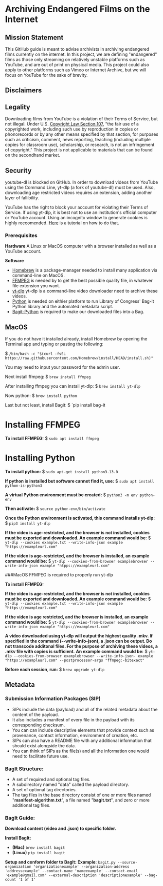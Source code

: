# Archiving Endangered Films on the Internet

## Mission Statement
This GitHub guide is meant to advise archivists in archiving endangered films currently on the internet. In this project, we are defining "endangered" films as those only streaming on relatively unstable platforms such as YouTube, and are out of print on physical media. This project could also apply to other platforms such as Vimeo or Internet Archive, but we will focus on YouTube for the sake of brevity.

## Disclaimers

## Legality
Downloading films from YouTube is a violation of their Terms of Service, but not illegal. Under U.S. [Copyright Law Section 107](https://www.law.cornell.edu/uscode/text/17/107), "the fair use of a copyrighted work, including such use by reproduction in copies or phonorecords or by any other means specified by that section, for purposes such as criticism, comment, news reporting, teaching (including multiple copies for classroom use), scholarship, or research, is not an infringement of copyright." This project is not applicable to materials that can be found on the secondhand market.

## Security
youtube-dl is blocked on GitHub. In order to download videos from YouTube using the Command Line, yt-dlp (a fork of youtube-dl) must be used. Also, downloading age restricted videos requires an extension, adding another layer of fallibility.

YouTube has the right to block your account for violating their Terms of Service. If using yt-dlp, it is best not to use an institution's official computer or YouTube account. Using an incognito window to generate cookies is highly reccomended. [Here](https://github.com/yt-dlp/yt-dlp/wiki/Extractors#po-token-guide) is a tutorial on how to do that.

### Prerequisites
**Hardware**
A Linux or MacOS computer with a browser installed as well as a YouTube account.

**Software**
* [Homebrew](https://brew.sh/) is a package-manager needed to install many application via command-line on MacOS.
* [FFMPEG](https://ffmpeg.org/download.html) is needed by to get the best possible quality file, in whatever file extension you want. 
* [yt-dlp](https://github.com/yt-dlp/yt-dlp) yt-dlp is a command-line video downloader need to archive these videos. 
* [Python](https://www.python.org/) is needed on eithier platform to run Library of Congress' Bag-it Python library and the automated metadata script.
* [Bagit-Python](https://github.com/LibraryOfCongress/bagit-python) is required to make our downloaded files into a Bag.


## MacOS
If you do not have it installed already, install Homebrew by opening the Terminal app and typing or pasting the following:

$ `/bin/bash -c "$(curl -fsSL https://raw.githubusercontent.com/Homebrew/install/HEAD/install.sh)"`

You may need to input your password for the admin user.

Next install ffmpeg:
$ `brew install ffmpeg`

After installing ffmpeg you can install yt-dlp:
$ `brew install yt-dlp`

Now python:
$ `brew install python`

Last but not least, install Bagit:
$ `pip install bag-it


# Installing FFMPEG
**To install FFMPEG:**
$ `sudo apt install ffmpeg`

# Installing Python

**To install python:**
$ `sudo apt-get install python3.13.0`

**If python is installed but software cannot find it, use:**
$ `sudo apt install python-is-python3`

**A virtual Python environment must be created:**
$ `python3 -m env python-env`

**Then activate:**
$ `source python-env/bin/activate`

**Once the Python environment is activated, this command installs yt-dlp:**
$ `pip3 install yt-dlp`

**If the video is age-restricted, and the browser is not installed, cookies must be exported and downloaded. An example command would be:**
$ `yt-dlp --cookies example.txt --write-info-json example "https://exampleurl.com"`

**If the video is age-restricted, and the browser is installed, an example command would be:**
$ `yt-dlp --cookies-from-browser examplebrowser --write-info-json example "htpps://exampleurl.com"`

###MacOS
FFMPEG is required to properly run yt-dlp

**To install FFMPEG:**


**If the video is age-restricted, and the browser is not installed, cookies must be exported and downloaded. An example command would be:**
$ `yt-dlp --cookies example.txt --write-info-json example "https://exampleurl.com"`

**If the video is age restricted, and the browser is installed, an example command would be:**
$ `yt-dlp --cookies-from-browser examplebrowser --write-info-json example "https://exampleurl.com"`

**A video downloaded using yt-dlp will output the highest quality .mkv. If specified in the command (--write-info-json), a .json can be output. Do not transcode additonal files. For the purpose of archiving these videos, a .mkv file with copies is sufficient.**
**An example command would be:**
$ `yt-dlp --cookies-from-browser examplebrowser --write-info-json- example "https://exampleurl.com" --postprocessor-args "ffmpeg:-bitexact"`

**Before each session, run:**
$ `brew upgrade yt-dlp`

## Metadata 

### Submission Information Packages (SIP)
* SIPs include the data (payload) and all of the related metadata about the content of the payload.
* It also includes a manifest of every file in the payload with its corresponding checksum.
* You can can include descriptive elements that provide context such as provenance, contact information, environment of creation, etc.
* SIPs can also have a README file with any additional information that should exist alongside the data.
* You can think of SIPs as the file(s) and all the information one would need to facilitate future use.

### BagIt Structure:
* A set of required and optional tag files.
* A subdirectory named "data" called the payload directory.
* A set of optional tag directories.
* The tag files in the base directory consist of one or more files named "**manifest-algorithm.txt**", a file named "**bagit.txt**", and zero or more additional tag files.

### BagIt Guide:

**Download content (video and .json) to specific folder.**

**Install BagIt:**
* **(Mac)** `brew install bagit`
* **(Linux)** `pip install bagit`

**Setup and conform folder to BagIt:**
**Example:**
`bagit.py --source-organization 'organizationexample' --organization-address 'addressexample' --contact-name 'nameexample' --contact-email 'example@gmail.com' --external-description 'descriptionexample' --bag-count '1 of 1'`


